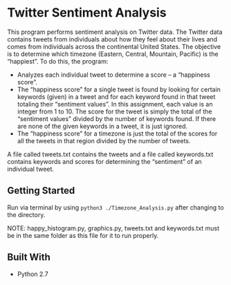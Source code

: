 # Twitter Sentiment Analysis

This program performs sentiment analysis on Twitter data. The Twitter data contains tweets from individuals about how they feel about their lives and comes from individuals across the continental United States. The objective is to determine which timezone (Eastern, Central, Mountain, Pacific) is the “happiest”. To do this, the program:
* Analyzes each individual tweet to determine a score – a “happiness score”.
* The “happiness score” for a single tweet is found by looking for certain keywords (given) in a tweet and for each keyword found in that tweet totaling their “sentiment values”. In this assignment, each value is an integer from 1 to 10. The score for the tweet is simply the total of the “sentiment values” divided by the number of keywords found. If there are none of the given keywords in a tweet, it is just ignored.
* The “happiness score” for a timezone is just the total of the scores for all the tweets in that region divided by the number of tweets.

A file called tweets.txt contains the tweets and a file called keywords.txt contains keywords and scores for determining the “sentiment” of an individual tweet.

## Getting Started

Run via terminal by using ```python3 ./Timezone_Analysis.py``` after changing to the directory.

NOTE: happy_histogram.py, graphics.py, tweets.txt and keywords.txt must be in the same folder as this file for it to run properly.

## Built With

* Python 2.7
